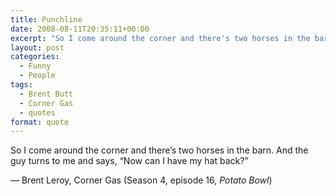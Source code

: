 ```yaml
---
title: Punchline
date: 2008-08-11T20:35:11+00:00
excerpt: "So I come around the corner and there's two horses in the barn. And the guy turns to me and says, &ldquo;Now can I"
layout: post
categories:
  - Funny
  - People
tags:
  - Brent Butt
  - Corner Gas
  - quotes
format: quote
---
```

So I come around the corner and there&#8217;s two horses in the barn. And the guy turns to me and says, “Now can I have my hat back?”

— Brent Leroy, Corner Gas (Season 4, episode 16, _Potato Bowl_)